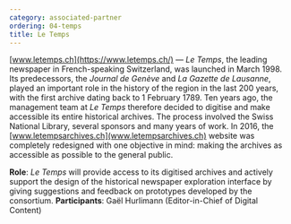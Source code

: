 ```yaml
---
category: associated-partner
ordering: 04-temps
title: Le Temps
---
```


[www.letemps.ch](https://www.letemps.ch/) &mdash;  *Le Temps*, the leading newspaper in French-speaking Switzerland, was launched in March 1998. Its predecessors, the *Journal de Genève* and *La Gazette de Lausanne*, played an important role in the history of the region in the last 200 years, with the first archive dating back to 1 February 1789. Ten years ago, the management team at *Le Temps* therefore decided to digitise and make accessible its entire historical archives. The process involved the Swiss National Library, several sponsors and many years of work. In 2016, the [www.letempsarchives.ch](www.letempsarchives.ch) website was completely redesigned with one objective in mind: making the archives as accessible as possible to the general public.

**Role**: *Le Temps* will provide access to its digitised archives and actively support the design of the historical newspaper exploration interface by giving suggestions and feedback on prototypes developed by the consortium.
**Participants**: Gaël Hurlimann (Editor-in-Chief of Digital Content)
